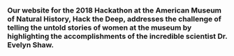 ### Our website for the 2018 Hackathon at the American Museum of Natural History, Hack the Deep, addresses the challenge of telling the untold stories of women at the museum by highlighting the accomplishments of the incredible scientist Dr. Evelyn Shaw. 
